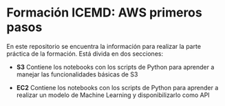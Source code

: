 # Formación ICEMD: AWS primeros pasos

En este repositorio se encuentra la información para realizar la parte práctica de la formación. 
Está divida en dos secciones:

* **S3**
Contiene los notebooks con los scripts de Python para aprender a manejar las funcionalidades básicas de S3

* **EC2**
Contiene los notebooks con los scripts de Python para aprender a realizar un modelo de Machine Learning y disponibilizarlo como API 


